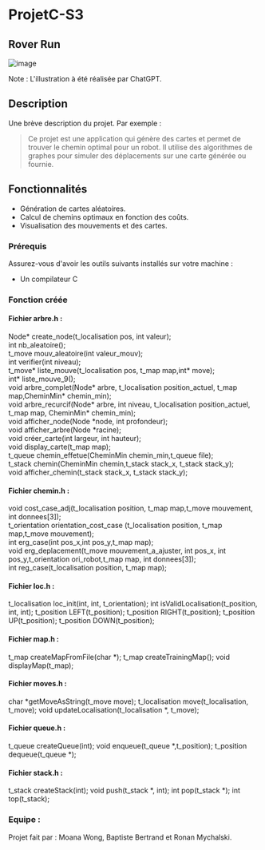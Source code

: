 # ProjetC-S3
## Rover Run
![image](https://github.com/user-attachments/assets/5798baad-6813-4ac5-8f63-8a846757d289)

Note : L'illustration à été réalisée par ChatGPT.


## Description

Une brève description du projet. Par exemple :
> Ce projet est une application qui génère des cartes et permet de trouver le chemin optimal pour un robot. Il utilise des algorithmes de graphes pour simuler des déplacements sur une carte générée ou fournie.

## Fonctionnalités

- Génération de cartes aléatoires.
- Calcul de chemins optimaux en fonction des coûts.
- Visualisation des mouvements et des cartes.


### Prérequis

Assurez-vous d'avoir les outils suivants installés sur votre machine :

- Un compilateur C

### Fonction créée


#### Fichier arbre.h :

Node* create_node(t_localisation pos, int valeur);   
int nb_aleatoire();   
t_move mouv_aleatoire(int valeur_mouv);   
int verifier(int niveau);   
t_move* liste_mouve(t_localisation pos, t_map map,int* move);    
int* liste_mouve_9();   
void arbre_complet(Node* arbre, t_localisation position_actuel, t_map map,CheminMin* chemin_min);   
void arbre_recurcif(Node* arbre, int niveau, t_localisation position_actuel, t_map map, CheminMin* chemin_min);   
void afficher_node(Node *node, int profondeur);  
void afficher_arbre(Node *racine);  
void créer_carte(int largeur, int hauteur);  
void display_carte(t_map map);  
t_queue chemin_effetue(CheminMin chemin_min,t_queue file);  
t_stack chemin(CheminMin chemin,t_stack stack_x, t_stack stack_y);  
void afficher_chemin(t_stack stack_x, t_stack stack_y);  


#### Fichier chemin.h :
 
void cost_case_adj(t_localisation position, t_map map,t_move mouvement, int donnees[3]);  
t_orientation orientation_cost_case (t_localisation position, t_map map,t_move mouvement);  
int erg_case(int pos_x,int pos_y,t_map map);  
void erg_deplacement(t_move mouvement_a_ajuster, int pos_x, int pos_y,t_orientation ori_robot,t_map map, int donnees[3]);  
int reg_case(t_localisation position, t_map map);  

#### Fichier loc.h :

t_localisation loc_init(int, int, t_orientation);
int isValidLocalisation(t_position, int, int);
t_position LEFT(t_position);
t_position RIGHT(t_position);
t_position UP(t_position);
t_position DOWN(t_position);

#### Fichier map.h : 

t_map createMapFromFile(char *);
t_map createTrainingMap();
void displayMap(t_map);

#### Fichier moves.h :

char *getMoveAsString(t_move move);
t_localisation move(t_localisation, t_move);
void updateLocalisation(t_localisation *, t_move);

#### Fichier queue.h :

t_queue createQueue(int);
void enqueue(t_queue *,t_position);
t_position dequeue(t_queue *);

#### Fichier stack.h :

t_stack createStack(int);
void push(t_stack *, int);
int pop(t_stack *);
int top(t_stack);

### Equipe : 
Projet fait par : Moana Wong, Baptiste Bertrand et Ronan Mychalski.
